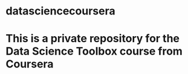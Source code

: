 # datasciencecoursera

# This is a private repository for the Data Science Toolbox course from Coursera
